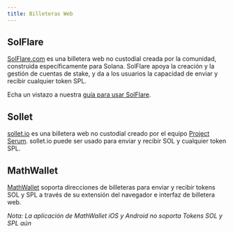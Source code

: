 ```yaml
---
title: Billeteras Web
---
```


## SolFlare

[SolFlare.com](https://solflare.com/) es una billetera web no custodial creada por la comunidad, construida específicamente para Solana. SolFlare apoya la creación y la gestión de cuentas de stake, y da a los usuarios la capacidad de enviar y recibir cualquier token SPL.

Echa un vistazo a nuestra [ guía para usar SolFlare](solflare.md).

## Sollet

[sollet.io](https://www.sollet.io/) es una billetera web no custodial creado por el equipo [Project Serum](https://projectserum.com/). sollet.io puede ser usado para enviar y recibir SOL y cualquier token SPL.

## MathWallet

[MathWallet](https://mathwallet.org/) soporta direcciones de billeteras para enviar y recibir tokens SOL y SPL a través de su extensión del navegador e interfaz de billetera web.

_Nota: La aplicación de MathWallet iOS y Android no soporta Tokens SOL y SPL aún_
